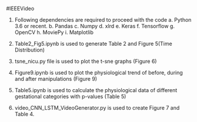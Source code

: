#IEEEVideo

1. Following dependencies are required to proceed with the code
        a. Python 3.6 or recent.
        b. Pandas
        c. Numpy
        d. xlrd
        e. Keras
        f. Tensorflow
        g. OpenCV
        h. MoviePy
        i. Matplotlib

2. Table2_Fig5.ipynb is used to generate Table 2 and Figure 5(Time Distribution) 

3. tsne_nicu.py file is used to plot the t-sne graphs (Figure 6)

4. Figure9.ipynb is used to plot the physiological trend of before, during and after manipulations (Figure 9)

5. Table5.ipynb is used to calculate the physiological data of different gestational categories with p-values (Table 5)

6. video_CNN_LSTM_VideoGenerator.py is used to create Figure 7 and Table 4.
